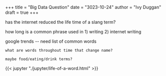+++
title = "Big Data Question"
date = "3023-10-24"
author = "Ivy Duggan"
draft = true
+++

has the internet reduced the life time of a slang term?

how long is a common phrase used in 1) writing 2) internet writing

google trends -- need list of common words

    what are words throughout time that change name?

    maybe food/eating/drink terms?

{{< jupyter "./jupyter/life-of-a-word.html" >}}
